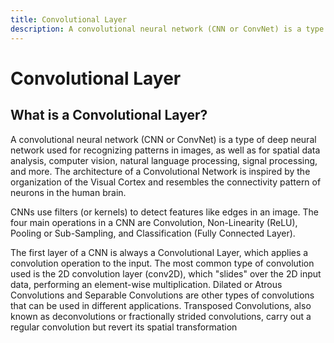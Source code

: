 ```yaml
---
title: Convolutional Layer
description: A convolutional neural network (CNN or ConvNet) is a type of deep neural network used for recognizing patterns in images, as well as for spatial data analysis, computer vision, natural language processing, signal processing, and more.
---
```


# Convolutional Layer

## What is a Convolutional Layer?

A convolutional neural network (CNN or ConvNet) is a type of deep neural network used for recognizing patterns in images, as well as for spatial data analysis, computer vision, natural language processing, signal processing, and more. The architecture of a Convolutional Network is inspired by the organization of the Visual Cortex and resembles the connectivity pattern of neurons in the human brain.

CNNs use filters (or kernels) to detect features like edges in an image. The four main operations in a CNN are Convolution, Non-Linearity (ReLU), Pooling or Sub-Sampling, and Classification (Fully Connected Layer).

The first layer of a CNN is always a Convolutional Layer, which applies a convolution operation to the input. The most common type of convolution used is the 2D convolution layer (conv2D), which "slides" over the 2D input data, performing an element-wise multiplication. Dilated or Atrous Convolutions and Separable Convolutions are other types of convolutions that can be used in different applications. Transposed Convolutions, also known as deconvolutions or fractionally strided convolutions, carry out a regular convolution but revert its spatial transformation

